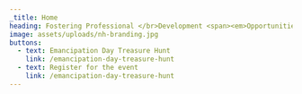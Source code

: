 ```yaml
---
_title: Home
heading: Fostering Professional </br>Development <span><em>Opportunities</em></span>.
image: assets/uploads/nh-branding.jpg
buttons:
  - text: Emancipation Day Treasure Hunt
    link: /emancipation-day-treasure-hunt
  - text: Register for the event
    link: /emancipation-day-treasure-hunt
---
```

